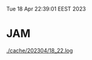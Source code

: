 Tue 18 Apr 22:39:01 EEST 2023
# JAM
<a href='./cache/202304/18_22.log'>./cache/202304/18_22.log</a>
